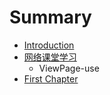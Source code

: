 # Summary

* [Introduction](README.md)
* [网络课堂学习](stay4it_learning_note.md)
   * ViewPage-use
* [First Chapter](chapter1.md)

